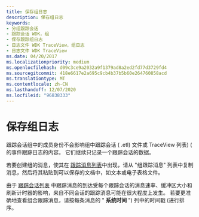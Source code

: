 ```yaml
---
title: 保存组日志
description: 保存组日志
keywords:
- 分组跟踪会话
- 跟踪会话 WDK，组
- 保存跟踪组日志
- 日志文件 WDK TraceView，组日志
- 日志文件 WDK TraceView
ms.date: 04/20/2017
ms.localizationpriority: medium
ms.openlocfilehash: d09c3ce9a2032a9f1379ad8a2ed2fd77d3729fd4
ms.sourcegitcommit: 418e6617e2a695c9cb4b37b5b60e264760858acd
ms.translationtype: MT
ms.contentlocale: zh-CN
ms.lasthandoff: 12/07/2020
ms.locfileid: "96838333"
---
```

# <a name="saving-a-group-log"></a>保存组日志


跟踪会话组中的成员身份不会影响组中跟踪会话 ( .etl) 文件或 TraceView 列表)  ( 的事件跟踪日志的内容。 它们继续只记录一个跟踪会话的数据。

若要创建组的消息，使其在 [跟踪消息列表](trace-message-lists.md)中出现，请从 "组跟踪消息" 列表中复制消息，然后将其粘贴到可以保存的文档中，如文本或电子表格文件。

由于 [跟踪会话列表](trace-session-list.md) 中跟踪消息的到达受每个跟踪会话的消息速率、缓冲区大小和刷新计时器的影响，来自不同会话的跟踪消息可能在很大程度上发生。 若要更准确地查看组合跟踪消息，请按每条消息的 " **系统时间** ") 列中的时间戳 (进行排序。

 

 





